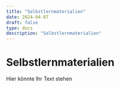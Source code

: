 ```yaml
---
title: "Selbstlernmaterialien"
date: 2024-04-07
draft: false
type: docs
description: "Selbstlernmaterialien"
---
```


# Selbstlernmaterialien

Hier könnte Ihr Text stehen